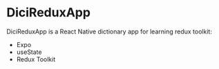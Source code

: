 # DiciReduxApp

DiciReduxApp is a React Native dictionary app for learning redux toolkit:


- Expo
- useState
- Redux Toolkit


  




